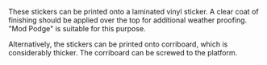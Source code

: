 These stickers can be printed onto a laminated vinyl sticker. A clear coat of finishing should be applied over the top for additional weather proofing. "Mod Podge" is suitable for this purpose.

Alternatively, the stickers can be printed onto corriboard, which is considerably thicker. The corriboard can be screwed to the platform.

